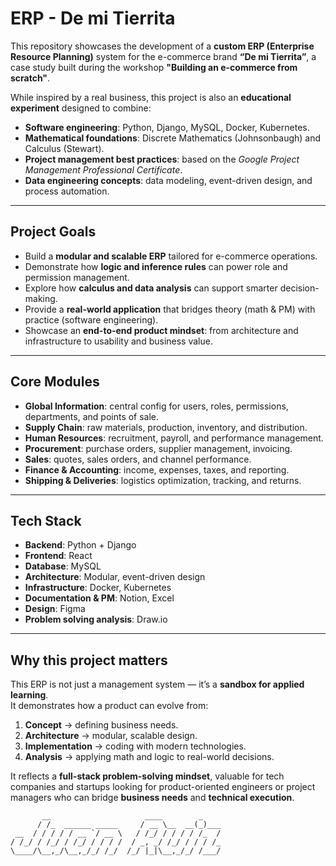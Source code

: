 # ERP - De mi Tierrita  

This repository showcases the development of a **custom ERP (Enterprise Resource Planning)** system for the e-commerce brand **“De mi Tierrita”**, a case study built during the workshop **"Building an e-commerce from scratch"**.  

While inspired by a real business, this project is also an **educational experiment** designed to combine:  
- **Software engineering**: Python, Django, MySQL, Docker, Kubernetes.  
- **Mathematical foundations**: Discrete Mathematics (Johnsonbaugh) and Calculus (Stewart).  
- **Project management best practices**: based on the *Google Project Management Professional Certificate*.  
- **Data engineering concepts**: data modeling, event-driven design, and process automation.  

---

## Project Goals  

- Build a **modular and scalable ERP** tailored for e-commerce operations.  
- Demonstrate how **logic and inference rules** can power role and permission management.  
- Explore how **calculus and data analysis** can support smarter decision-making.  
- Provide a **real-world application** that bridges theory (math & PM) with practice (software engineering).  
- Showcase an **end-to-end product mindset**: from architecture and infrastructure to usability and business value.  

---

## Core Modules  

- **Global Information**: central config for users, roles, permissions, departments, and points of sale.  
- **Supply Chain**: raw materials, production, inventory, and distribution.  
- **Human Resources**: recruitment, payroll, and performance management.  
- **Procurement**: purchase orders, supplier management, invoicing.  
- **Sales**: quotes, sales orders, and channel performance.  
- **Finance & Accounting**: income, expenses, taxes, and reporting.  
- **Shipping & Deliveries**: logistics optimization, tracking, and returns.  

---

## Tech Stack  

- **Backend**: Python + Django
- **Frontend**: React
- **Database**: MySQL  
- **Architecture**: Modular, event-driven design  
- **Infrastructure**: Docker, Kubernetes  
- **Documentation & PM**: Notion, Excel
- **Design**: Figma
- **Problem solving analysis**: Draw.io

---

## Why this project matters  

This ERP is not just a management system — it’s a **sandbox for applied learning**.  
It demonstrates how a product can evolve from:  
1. **Concept** → defining business needs.  
2. **Architecture** → modular, scalable design.  
3. **Implementation** → coding with modern technologies.  
4. **Analysis** → applying math and logic to real-world decisions.  

It reflects a **full-stack problem-solving mindset**, valuable for tech companies and startups looking for product-oriented engineers or project managers who can bridge **business needs** and **technical execution**. 


```text
       __                     ____        _    
      / /_  ______ _____     / __ \__  __(_)___
 __  / / / / / __ `/ __ \   / /_/ / / / / /_  /
/ /_/ / /_/ / /_/ / / / /  / _, _/ /_/ / / / /_
\____/\__,_/\__,_/_/ /_/  /_/ |_|\__,_/_/ /___/

